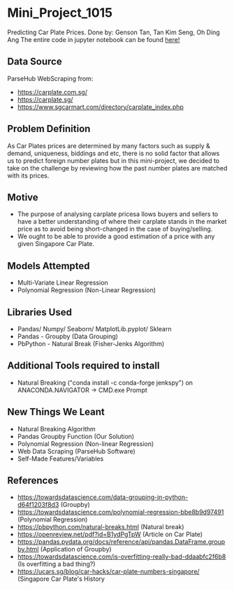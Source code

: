 # Mini_Project_1015
Predicting Car Plate Prices.
Done by: Genson Tan, Tan Kim Seng, Oh Ding Ang
The entire code in jupyter notebook can be found [here!](https://github.com/gents98/Mini_Project_1015/blob/main/MiniProject-Finale.ipynb) 

## Data Source
ParseHub WebScraping from: 
- https://carplate.com.sg/
- https://carplate.sg/
- https://www.sgcarmart.com/directory/carplate_index.php


## Problem Definition
As Car Plates prices are determined by many factors such as supply & demand, uniqueness, biddings and etc, there is no solid factor that allows us to predict foreign number plates but in this mini-project, we decided to take on the challenge by reviewing how the past number plates are matched with its prices. 

## Motive
- The purpose of analysing carplate pricesa llows buyers and sellers to have a better understanding of where their carplate    stands in the market price as to avoid being short-changed in the case of buying/selling.
- We ought to be able to provide a good estimation of a price with any given Singapore Car Plate.

## Models Attempted
- Multi-Variate Linear Regression
- Polynomial Regression (Non-Linear Regression)


## Libraries Used
- Pandas/ Numpy/ Seaborn/ MatplotLib.pyplot/ Sklearn
- Pandas - Groupby (Data Grouping)
- PbPython - Natural Break (Fisher-Jenks Algorithm)


## Additional Tools required to install
- Natural Breaking ("conda install -c conda-forge jenkspy") on ANACONDA.NAVIGATOR -> CMD.exe Prompt

## New Things We Leant
- Natural Breaking Algorithm
- Pandas Groupby Function (Our Solution)
- Polynomial Regression (Non-linear Regression)
- Web Data Scraping (ParseHub Software)
- Self-Made Features/Variables

## References
- https://towardsdatascience.com/data-grouping-in-python-d64f1203f8d3 (Groupby)
- https://towardsdatascience.com/polynomial-regression-bbe8b9d97491 (Polynomial Regression)
- https://pbpython.com/natural-breaks.html (Natural break)
- https://openreview.net/pdf?id=B1ydPgTpW (Article on Car Plate)
- https://pandas.pydata.org/docs/reference/api/pandas.DataFrame.groupby.html (Application of Groupby)
- https://towardsdatascience.com/is-overfitting-really-bad-ddaabfc2f6b8 (Is overfitting a bad thing?)
- https://ucars.sg/blog/car-hacks/car-plate-numbers-singapore/ (Singapore Car Plate's History

